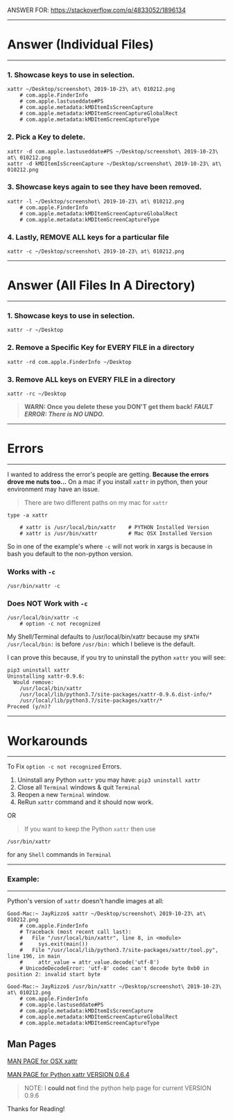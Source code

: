 ANSWER FOR: https://stackoverflow.com/q/4833052/1896134
<!-- language-all: lang-sh -->


<hr>

# Answer (Individual Files)

<hr>

### 1. Showcase keys to use in selection.

    xattr ~/Desktop/screenshot\ 2019-10-23\ at\ 010212.png
        # com.apple.FinderInfo
        # com.apple.lastuseddate#PS
        # com.apple.metadata:kMDItemIsScreenCapture
        # com.apple.metadata:kMDItemScreenCaptureGlobalRect
        # com.apple.metadata:kMDItemScreenCaptureType

### 2. Pick a Key to delete.
    xattr -d com.apple.lastuseddate#PS ~/Desktop/screenshot\ 2019-10-23\ at\ 010212.png
    xattr -d kMDItemIsScreenCapture ~/Desktop/screenshot\ 2019-10-23\ at\ 010212.png

### 3. Showcase keys again to see they have been removed.
    xattr -l ~/Desktop/screenshot\ 2019-10-23\ at\ 010212.png
        # com.apple.FinderInfo
        # com.apple.metadata:kMDItemScreenCaptureGlobalRect
        # com.apple.metadata:kMDItemScreenCaptureType

### 4. Lastly, REMOVE ALL keys for a particular file
    xattr -c ~/Desktop/screenshot\ 2019-10-23\ at\ 010212.png

<hr>

# Answer (All Files In A Directory)

<hr>

### 1. Showcase keys to use in selection.


    xattr -r ~/Desktop

### 2. Remove a Specific Key for EVERY FILE in a directory

    xattr -rd com.apple.FinderInfo ~/Desktop


### 3. Remove ALL keys on EVERY FILE in a directory

    xattr -rc ~/Desktop

> **WARN: Once you delete these you DON'T get them back!**
> ***FAULT ERROR: There is NO UNDO.***


<hr>

# Errors

<hr>

I wanted to address the error's people are getting.
**Because the errors drove me nuts too...**
On a mac if you install `xattr` in python, then your environment may have an issue.

> There are two different paths on my mac for `xattr`

    type -a xattr

        # xattr is /usr/local/bin/xattr    # PYTHON Installed Version
        # xattr is /usr/bin/xattr          # Mac OSX Installed Version

So in one of the example's where `-c` will not work in xargs is because in bash you default to the non-python version.

### Works with `-c`
    /usr/bin/xattr -c

### Does NOT Work with `-c`
    /usr/local/bin/xattr -c
        # option -c not recognized

My Shell/Terminal defaults to  /usr/local/bin/xattr because my `$PATH`
`/usr/local/bin:` is before `/usr/bin:` which I believe is the default.

I can prove this because, if you try to uninstall the python `xattr` you will see:

    pip3 uninstall xattr
    Uninstalling xattr-0.9.6:
      Would remove:
        /usr/local/bin/xattr
        /usr/local/lib/python3.7/site-packages/xattr-0.9.6.dist-info/*
        /usr/local/lib/python3.7/site-packages/xattr/*
    Proceed (y/n)?

<hr>

# Workarounds

<hr>

To Fix `option -c not recognized` Errors.

1. Uninstall any Python `xattr` you may have: `pip3 uninstall xattr`
1. Close all `Terminal` windows & quit `Terminal`
1. Reopen a new `Terminal` window.
1. ReRun `xattr` command and it should now work.

OR

> If you want to keep the Python `xattr` then use

    /usr/bin/xattr

for any `Shell` commands in `Terminal`

<hr>

### Example:

<hr>

Python's version of `xattr` doesn't handle images at all:

    Good-Mac:~ JayRizzo$ xattr ~/Desktop/screenshot\ 2019-10-23\ at\ 010212.png
        # com.apple.FinderInfo
        # Traceback (most recent call last):
        #   File "/usr/local/bin/xattr", line 8, in <module>
        #     sys.exit(main())
        #   File "/usr/local/lib/python3.7/site-packages/xattr/tool.py", line 196, in main
        #     attr_value = attr_value.decode('utf-8')
        # UnicodeDecodeError: 'utf-8' codec can't decode byte 0xb0 in position 2: invalid start byte

    Good-Mac:~ JayRizzo$ /usr/bin/xattr ~/Desktop/screenshot\ 2019-10-23\ at\ 010212.png
        # com.apple.FinderInfo
        # com.apple.lastuseddate#PS
        # com.apple.metadata:kMDItemIsScreenCapture
        # com.apple.metadata:kMDItemScreenCaptureGlobalRect
        # com.apple.metadata:kMDItemScreenCaptureType

## Man Pages

[MAN PAGE for OSX xattr][1]

[MAN PAGE for Python xattr VERSION 0.6.4][2]

> NOTE: I **could not** find the python help page for current VERSION 0.9.6


Thanks for Reading!

  [1]: https://ss64.com/osx/xattr.html
  [2]: http://www.cc.kyoto-su.ac.jp/~atsushi/Programs/VisualWorks/CSV2HTML/CSV2HTML_PyDoc/xattr.html#xattr
